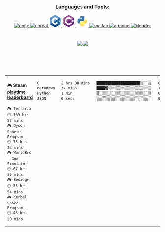 <h3 align="center">Languages and Tools:</h3>
<p align="center">
   <a href="https://unity.com/" target="_blank" rel="noreferrer">
    <img src="https://www.vectorlogo.zone/logos/unity3d/unity3d-icon.svg" alt="unity" width="40" height="40" />
  </a>
  <a href="https://unrealengine.com/" target="_blank" rel="noreferrer">
    <img
      src="https://raw.githubusercontent.com/kenangundogan/fontisto/036b7eca71aab1bef8e6a0518f7329f13ed62f6b/icons/svg/brand/unreal-engine.svg"
      alt="unreal" width="40" height="40" />
  </a>
  <a href="https://www.w3schools.com/cpp/" target="_blank" rel="noreferrer">
    <img src="https://raw.githubusercontent.com/devicons/devicon/master/icons/cplusplus/cplusplus-original.svg"
      alt="cplusplus" width="40" height="40" />
  </a>
  <a href="https://www.w3schools.com/cs/" target="_blank" rel="noreferrer">
    <img src="https://raw.githubusercontent.com/devicons/devicon/master/icons/csharp/csharp-original.svg" alt="csharp"
      width="40" height="40" />
  </a>
  <a href="https://www.python.org" target="_blank" rel="noreferrer">
    <img src="https://raw.githubusercontent.com/devicons/devicon/master/icons/python/python-original.svg" alt="python"
      width="40" height="40" />
  </a>
  <a href="https://www.mathworks.com/" target="_blank" rel="noreferrer">
    <img src="https://upload.wikimedia.org/wikipedia/commons/2/21/Matlab_Logo.png" alt="matlab" width="40"
      height="40" />
  </a>
   <a href="https://www.arduino.cc/" target="_blank" rel="noreferrer">
    <img src="https://cdn.worldvectorlogo.com/logos/arduino-1.svg" alt="arduino" width="40" height="40" /> </a>
  <a href="https://www.blender.org/" target="_blank" rel="noreferrer">
    <img src="https://download.blender.org/branding/community/blender_community_badge_white.svg" alt="blender"
      width="40" height="40" />
  </a>
</p>

# 
<p align='center'>
<a href="https://github.com/anuraghazra/github-readme-stats" align='center'>
  <img align='center'
    src="https://github-readme-stats-wtlllll.vercel.app/api?username=wtlllll190812&theme=onedark&show_icons=true&hide_title=true&PAT_1&line_height=28&hide_border=true&hide_rank=true" />
</a>
<a href="https://github.com/anuraghazra/github-readme-stats" >
  <img align='center'
    src="https://github-readme-stats-wtlllll.vercel.app/api/wakatime?username=wtlllll&theme=onedark&layout=compact&langs_count=10&hide_title=true&hide_border=true" />
</a>
</p>
<!--[![GitHub Streak](https://github-readme-streak-stats.herokuapp.com?user=wtlllll190812&theme=onedark_duo&hide_border=true&date_format=%5BY.%5Dn.j)](https://git.io/streak-stats)
-->

<!-- ![Metrics](https://metrics.lecoq.io/wtlllll190812?template=classic&achievements=1&isocalendar=1&languages=1&base=header%2C%20activity%2C%20community%2C%20repositories%2C%20metadata&base.indepth=false&base.hireable=false&isocalendar=false&isocalendar.duration=half-year&languages=false&languages.limit=8&languages.threshold=0%25&languages.other=false&languages.colors=github&languages.sections=most-used&languages.indepth=false&languages.analysis.timeout=15&languages.categories=markup%2C%20programming&languages.recent.categories=markup%2C%20programming&languages.recent.load=300&languages.recent.days=14&achievements=false&achievements.threshold=C&achievements.secrets=true&achievements.display=detailed&achievements.limit=0&config.timezone=Asia%2FShanghai) -->

<br/>
<br/>
<br/>
<br/>

<table align='center'>
<tr>
<td valign="top" width="50%">
   
<!-- steam-box start -->
#### <a href="https://gist.github.com/666a00ad86020e64d1efed90f0a18c1c" target="_blank">🎮 Steam playtime leaderboard</a>
```text
🎮 Terraria                         🕘 109 hrs 55 mins
🎮 Dyson Sphere Program             🕘 75 hrs 22 mins
🎮 WorldBox - God Simulator         🕘 67 hrs 50 mins
🎮 Besiege                          🕘 53 hrs 54 mins
🎮 Kerbal Space Program             🕘 43 hrs 20 mins
```
<!-- Powered by https://github.com/YouEclipse/steam-box . -->
<!-- steam-box end -->
</td>
<td valign="top" width="50%">
<!--START_SECTION:waka-->

```txt
C          2 hrs 38 mins   ████████████████████░░░░░   80.24 %
Markdown   37 mins         ████▓░░░░░░░░░░░░░░░░░░░░   19.00 %
Python     1 min           ▒░░░░░░░░░░░░░░░░░░░░░░░░   00.70 %
JSON       0 secs          ░░░░░░░░░░░░░░░░░░░░░░░░░   00.05 %
```

<!--END_SECTION:waka-->
</td>
</tr>
</table>
